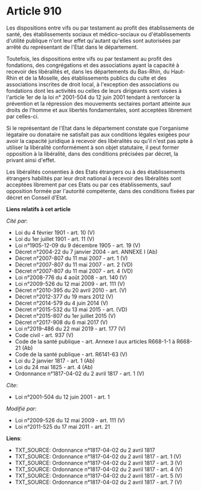 # Article 910

Les dispositions entre vifs ou par testament au profit             des établissements de santé, des établissements sociaux et
médico-sociaux ou d'établissements d'utilité publique n'ont leur effet qu'autant qu'elles sont autorisées par arrêté du
représentant de l'Etat dans le département. 

Toutefois, les dispositions entre vifs ou par testament au profit des fondations, des congrégations et des associations ayant
la capacité à recevoir des libéralités et,  dans les départements du Bas-Rhin, du Haut-Rhin et de la Moselle, des
établissements publics du culte et des associations inscrites de droit  local, à l'exception des associations ou fondations
dont les activités ou celles de leurs dirigeants sont visées à l'article 1er de la loi n° 2001-504 du 12 juin 2001 tendant à
renforcer la prévention et la répression des mouvements sectaires portant atteinte aux droits de l'homme et aux libertés
fondamentales, sont acceptées librement par celles-ci. 

Si le représentant de l'Etat dans le département constate que l'organisme légataire ou donataire ne satisfait pas aux
conditions légales exigées pour avoir la capacité juridique à recevoir des libéralités ou qu'il n'est pas apte à utiliser la
libéralité conformément à son objet statutaire, il peut former opposition à la libéralité, dans des conditions précisées par
décret, la privant ainsi d'effet.

Les  libéralités consenties à des Etats étrangers ou à des établissements  étrangers habilités par leur droit national à
recevoir des libéralités  sont acceptées librement par ces Etats ou par ces établissements, sauf  opposition formée par
l'autorité compétente, dans des conditions fixées  par décret en Conseil d'Etat.

**Liens relatifs à cet article**

_Cité par_:

  - Loi du 4 février 1901 - art. 10 (V)
  - Loi du 1er juillet 1901 - art. 11 (V)
  - Loi n°1905-12-09 du 9 décembre 1905 - art. 19 (V)
  - Décret n°2004-22 du 7 janvier 2004 - art. ANNEXE I (Ab)
  - Décret n°2007-807 du 11 mai 2007 - art. 1 (V)
  - Décret n°2007-807 du 11 mai 2007 - art. 2 (VD)
  - Décret n°2007-807 du 11 mai 2007 - art. 4 (VD)
  - Loi n°2008-776 du 4 août 2008 - art. 140 (V)
  - Loi n°2009-526 du 12 mai 2009 - art. 111 (V)
  - Décret n°2010-395 du 20 avril 2010 - art. (V)
  - Décret n°2012-377  du 19 mars 2012 (V)
  - Décret n°2014-579 du 4 juin 2014 (V)
  - Décret n°2015-532 du 13 mai 2015 - art. (VD)
  - Décret n°2015-807 du 1er juillet 2015 (V)
  - Décret n°2017-908 du 6 mai 2017 (V)
  - Loi n°2019-486 du 22 mai 2019 - art. 177 (V)
  - Code civil - art. 937 (V)
  - Code de la santé publique - art. Annexe I aux articles R668-1-1 à R668-21 (Ab)
  - Code de la santé publique - art. R6141-63 (V)
  - Loi du 2 janvier 1817 - art. 1 (Ab)
  - Loi du 24 mai 1825 - art. 4 (Ab)
  - Ordonnance n°1817-04-02 du 2 avril 1817 - art. 1 (V)

_Cite_:

  - Loi n°2001-504 du 12 juin 2001 - art. 1

_Modifié par_:

  - Loi n°2009-526 du 12 mai 2009 - art. 111 (V)
  - Loi n°2011-525 du 17 mai 2011 - art. 21

**Liens**:

  - TXT_SOURCE: Ordonnance n°1817-04-02 du 2 avril 1817
  - TXT_SOURCE: Ordonnance n°1817-04-02 du 2 avril 1817 - art. 1 (V)
  - TXT_SOURCE: Ordonnance n°1817-04-02 du 2 avril 1817 - art. 3 (V)
  - TXT_SOURCE: Ordonnance n°1817-04-02 du 2 avril 1817 - art. 4 (V)
  - TXT_SOURCE: Ordonnance n°1817-04-02 du 2 avril 1817 - art. 5 (V)
  - TXT_SOURCE: Ordonnance n°1817-04-02 du 2 avril 1817 - art. 7 (V)
